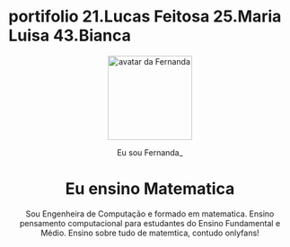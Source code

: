 # portifolio 21.Lucas Feitosa 25.Maria Luisa 43.Bianca
<!DOCTYPE html>
<html lang="pt-br">

<head>
<meta charset="UTF-8">
<meta name="viewport" content="width=device-width, initial-scale=1.0">
<link href="https://cdn.jsdelivr.net/npm/bootstrap@5.3.2/dist/css/bootstrap.min.css&quot; rel="stylesheet">
<link rel="stylesheet" href="style.css">
<title>Meu portfólio</title>
</head>

<body>
<header class="container text-center">
<img src="img/avatar-perfil.png" alt="avatar da Fernanda" class="rounded-circle" width="150" height="150" srcset="">
<p class="lead">Eu sou Fernanda_</p>
<h1>Eu ensino Matematica</h1>
<p>Sou Engenheira de Computação e formado em matematica. Ensino pensamento computacional para estudantes do Ensino
Fundamental e Médio. Ensino sobre tudo de matemtica, contudo onlyfans!</p>
</header>
<script src="https://cdn.jsdelivr.net/npm/bootstrap@5.3.2/dist/js/bootstrap.bundle.min.js"></script&gt;
</body>

</html>

